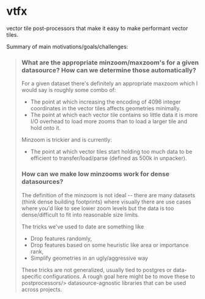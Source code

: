 # vtfx

vector tile post-processors that make it easy to make performant vector tiles.

Summary of main motivations/goals/challenges:

> ### What are the appropriate minzoom/maxzoom's for a given datasource? How can we determine those automatically?
>
> For a given dataset there's definitely an appropriate maxzoom which I would say is roughly some combo of:
>
> - The point at which increasing the encoding of 4096 integer coordinates in the vector tiles affects geometries minimally.
> - The point at which each vector tile contains so little data it is more I/O overhead to load more zooms than to load a larger tile and hold onto it.
>
> Minzoom is trickier and is currently:
>
> - The point at which vector tiles start holding too much data to be efficient to transfer/load/parse (defined as 500k in unpacker).
>
> ### How can we make low minzooms work for dense datasources?
>
> The definition of the minzoom is not ideal -- there are many datasets (think dense building footprints) where visually there are use cases where you'd like to see lower zoom levels but the data is too dense/difficult to fit into reasonable size limits.
>
> The tricks we've used to date are something like
>
> - Drop features randomly,
> - Drop features based on some heuristic like area or importance rank,
> - Simplify geometries in an ugly/aggressive way
>
> These tricks are not generalized, usually tied to postgres or data-specific configurations. A rough goal here might be to move these to postprocessors/> datasource-agnostic libraries that can be used across projects.

